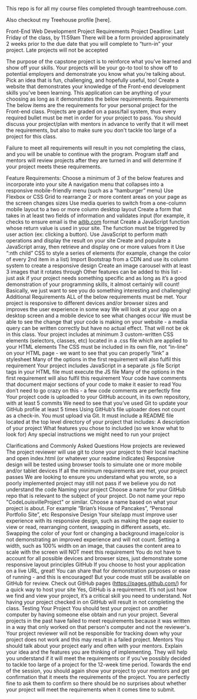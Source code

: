 This repo is for all my course files completed through teamtreehouse.com.

Also checkout my Treehouse profile [here].

Front-End Web Development Project Requirements
Project Deadline: Last Friday of the class, by 11:59am
There will be a form provided approximately 2 weeks prior to the due date that you will complete to “turn-in” your project. 
Late projects will not be accepted


The purpose of the capstone project is to reinforce what you’ve learned and show off your skills. Your projects will be your go-to tool to show off to potential employers and demonstrate you know what you’re talking about. Pick an idea that is fun, challenging, and hopefully useful, too!
Create a website that demonstrates your knowledge of the Front-end development skills you’ve been learning. This application can be anything of your choosing as long as it demonstrates the below requirements. 
Requirements
The below items are the requirements for your personal project for the Front-end class. Projects are graded on a pass/fail system, thus every required bullet must be met in order for your project to pass. You should discuss your project/plan with mentors in advance to verify that it will meet the requirements, but also to make sure you don't tackle too large of a project for this class. 

Failure to meet all requirements will result in you not completing the class, and you will be unable to continue with the program. Program staff and mentors will review projects after they are turned in and will determine if your project meets these requirements.

Feature Requirements:
Choose a minimum of 3 of the below features and incorporate into your site
A navigation menu that collapses into a responsive mobile-friendly menu (such as a “hamburger” menu) 
Use Flexbox or CSS Grid to rearrange 2 or more content areas on your page as the screen changes sizes
Use media queries to switch from a one-column mobile layout to a two or more column desktop layout 
Create a form that takes in at least two fields of information and validates input (for example, it checks to ensure email is the a@b.com format
Create a JavaScript function whose return value is used in your site. The function must be triggered by user action (ex: clicking a button).
Use JavaScript to perform math operations and display the result on your site
Create and populate a JavaScript array, then retrieve and display one or more values from it
Use “:nth child” CSS to style a series of elements (for example, change the color of every 2nd item in a list)
Import Bootstrap from a CDN and use its column system to create a responsive design
Create an image carousel with at least 3 images that it rotates through
Other features can be added to this list - just ask if your project needs something specific and as long as it’s a good demonstration of your programming skills, it almost certainly will count! Basically, we just want to see you do something interesting and challenging!
Additional Requirements
ALL of the below requirements must be met.
Your project is responsive to different devices and/or browser sizes and improves the user experience in some way
We will look at your app on a desktop screen and a mobile device to see what changes occur
We must be able to see the change that your code is making on your website - a media query can be written correctly but have no actual effect. That will not be ok in this class.
Your project includes at minimum 3 custom-written CSS elements (selectors, classes, etc) located in a .css file which are applied to your HTML elements
The CSS must be included in its own file, not “in-line” on your HTML page - we want to see that you can properly “link” a stylesheet
Many of the options in the first requirement will also fulfil this requirement
Your project includes JavaScript in a separate .js file
Script tags in your HTML file must execute the JS file
Many of the options in the first requirement will also fulfil this requirement
Your code have comments that document major sections of your code to make it easier to read
You don’t need to go crazy on this - a few code comments are perfectly fine
Your project code is uploaded to your GitHub account, in its own repository, with at least 5 commits
We need to see that you’ve used Git to update your GitHub profile at least 5 times
Using GitHub’s file uploader does not count as a check-in. You must upload via Git. 
It must include a README file located at the top level directory of your project that includes:
A description of your project
What features you chose to included (so we know what to look for)
Any special instructions we might need to run your project




Clarifications and Commonly Asked Questions
How projects are reviewed
The project reviewer will use git to clone your project to their local machine and open index.html (or whatever your readme indicates)
Responsive design will be tested using browser tools to simulate one or more mobile and/or tablet devices
If all the minimum requirements are met, your project passes
We are looking to ensure you understand what you wrote, so a poorly implemented project may still not pass if we believe you do not understand the code
Naming your project
Choose a name for your GitHub repo that is relevant to the subject of your project. Do not name your repo "CodeLouisvilleProject" or similar. Choose a name based on what your project is about. For example “Brian’s House of Pancakes”, “Personal Portfolio Site”, etc
Responsive Design
Your site/app must improve user experience with its responsive design, such as making the page easier to view or read, rearranging content, swapping in different assets, etc.
Swapping the color of your font or changing a background image/color is not demonstrating an improved experience and will not count.
Setting a width, such as 100% width on an image, that causes the content area to scale with the screen will NOT meet this requirement
You do not have to account for all possible devices and browser sizes, just demonstrate some responsive layout principles
GitHub
If you choose to host your application on a live URL, great! You can share that for demonstration purposes or ease of running - and this is encouraged! But your code must still be available on GitHub for review.
Check out GitHub pages (https://pages.github.com/) for a quick way to host your site
Yes, GitHub is a requirement. It’s not just how we find and view your project, it’s a critical skill you need to understand. Not having your project checked in on GitHub will result in not completing the class.
Testing Your Project
You should test your project on another computer by having someone else obtain and run your project. Several projects in the past have failed to meet requirements because it was written in a way that only worked on that person's computer and not the reviewer's. Your project reviewer will not be responsible for tracking down why your project does not work and this may result in a failed project.
Mentors
You should talk about your project early and often with your mentors. Explain your idea and the features you are thinking of implementing. They will help you understand if it will meet the requirements or if you've possibly decided to tackle too large of a project for the 12-week time period. Towards the end of the session, you should again show your project to your mentors and get confirmation that it meets the requirements of the project. You are perfectly fine to ask them to confirm so there should be no surprises about whether your project will meet the requirements when it comes time to submit.

